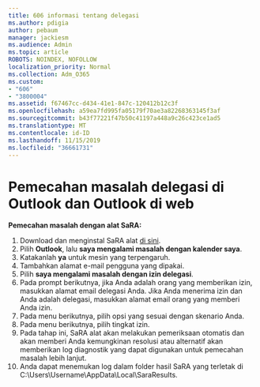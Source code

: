 ```yaml
---
title: 606 informasi tentang delegasi
ms.author: pdigia
author: pebaum
manager: jackiesm
ms.audience: Admin
ms.topic: article
ROBOTS: NOINDEX, NOFOLLOW
localization_priority: Normal
ms.collection: Adm_O365
ms.custom:
- "606"
- "3800004"
ms.assetid: f67467cc-d434-41e1-847c-120412b12c3f
ms.openlocfilehash: a59ea7fd995fa05179f70ae3a82268363145f3af
ms.sourcegitcommit: b43f77221f47b50c41197a448a9c26c423ce1ad5
ms.translationtype: MT
ms.contentlocale: id-ID
ms.lasthandoff: 11/15/2019
ms.locfileid: "36661731"
---
```

# <a name="troubleshooting-delegation-in-outlook-and-outlook-on-the-web"></a>Pemecahan masalah delegasi di Outlook dan Outlook di web

**Pemecahan masalah dengan alat SaRA:**

1. Download dan menginstal SaRA alat [di sini](https://aka.ms/SaRA-SkypeForBusinessSignIn).
1. Pilih **Outlook**, lalu **saya mengalami masalah dengan kalender saya**.
1. Katakanlah **ya** untuk mesin yang terpengaruh.
1. Tambahkan alamat e-mail pengguna yang dipakai.
1. Pilih **saya mengalami masalah dengan izin delegasi**.
1. Pada prompt berikutnya, jika Anda adalah orang yang memberikan izin, masukkan alamat email delegasi Anda. Jika Anda menerima izin dan Anda adalah delegasi, masukkan alamat email orang yang memberi Anda izin.
1. Pada menu berikutnya, pilih opsi yang sesuai dengan skenario Anda.
1. Pada menu berikutnya, pilih tingkat izin.
1. Pada tahap ini, SaRA alat akan melakukan pemeriksaan otomatis dan akan memberi Anda kemungkinan resolusi atau alternatif akan memberikan log diagnostik yang dapat digunakan untuk pemecahan masalah lebih lanjut.
1. Anda dapat menemukan log dalam folder hasil SaRA yang terletak di C:\Users\Username\AppData\Local\SaraResults.
